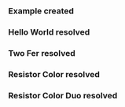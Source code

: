 ### Example created

### Hello World resolved

### Two Fer resolved

### Resistor Color resolved

### Resistor Color Duo resolved

